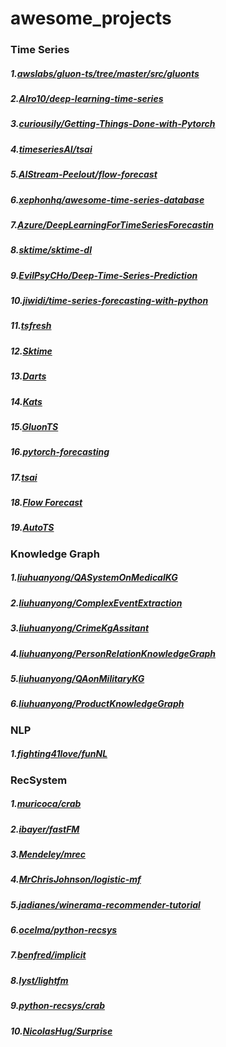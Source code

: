 # awesome_projects

### Time Series
##### 1.[awslabs/gluon-ts/tree/master/src/gluonts](https://github.com/awslabs/gluon-ts/tree/master/src/gluonts)
##### 2.[Alro10/deep-learning-time-series](https://github.com/Alro10/deep-learning-time-series)
##### 3.[curiousily/Getting-Things-Done-with-Pytorch](https://github.com/curiousily/Getting-Things-Done-with-Pytorch)
##### 4.[timeseriesAI/tsai](https://github.com/timeseriesAI/tsai)
##### 5.[AIStream-Peelout/flow-forecast](https://github.com/AIStream-Peelout/flow-forecast)
##### 6.[xephonhq/awesome-time-series-database](https://github.com/xephonhq/awesome-time-series-database)
##### 7.[Azure/DeepLearningForTimeSeriesForecastin](https://github.com/Azure/DeepLearningForTimeSeriesForecasting)
##### 8.[sktime/sktime-dl](https://github.com/sktime/sktime-dl)
##### 9.[EvilPsyCHo/Deep-Time-Series-Prediction](https://github.com/EvilPsyCHo/Deep-Time-Series-Prediction)
##### 10.[jiwidi/time-series-forecasting-with-python](https://github.com/jiwidi/time-series-forecasting-with-python)
##### 11.[tsfresh](https://tsfresh.readthedocs.io/en/latest/)
##### 12.[Sktime](https://www.sktime.org/en/stable/estimator_overview.html)
##### 13.[Darts](https://github.com/unit8co/darts)
##### 14.[Kats](https://github.com/facebookresearch/Kats)
##### 15.[GluonTS](https://github.com/awslabs/gluon-ts)
##### 16.[pytorch-forecasting](https://github.com/jdb78/pytorch-forecasting)
##### 17.[tsai](https://github.com/timeseriesAI/tsai)
##### 18.[Flow Forecast](https://github.com/AIStream-Peelout/flow-forecast)
##### 19.[AutoTS](https://github.com/winedarksea/AutoTS)



### Knowledge Graph
##### 1.[liuhuanyong/QASystemOnMedicalKG](https://github.com/liuhuanyong/QASystemOnMedicalKG)
##### 2.[liuhuanyong/ComplexEventExtraction](https://github.com/liuhuanyong/ComplexEventExtraction)
##### 3.[liuhuanyong/CrimeKgAssitant](https://github.com/liuhuanyong/CrimeKgAssitant)
##### 4.[liuhuanyong/PersonRelationKnowledgeGraph](https://github.com/liuhuanyong/PersonRelationKnowledgeGraph)
##### 5.[liuhuanyong/QAonMilitaryKG](https://github.com/liuhuanyong/QAonMilitaryKG)
##### 6.[liuhuanyong/ProductKnowledgeGraph](https://github.com/liuhuanyong/ProductKnowledgeGraph)

### NLP
##### 1.[fighting41love/funNL](https://github.com/fighting41love/funNL)

### RecSystem
##### 1.[muricoca/crab](https://github.com/muricoca/crab)
##### 2.[ibayer/fastFM](https://github.com/ibayer/fastFM)
##### 3.[Mendeley/mrec](https://github.com/mendeley/mrec)
##### 4.[MrChrisJohnson/logistic-mf](https://github.com/MrChrisJohnson/logistic-mf)
##### 5.[jadianes/winerama-recommender-tutorial](https://github.com/jadianes/winerama-recommender-tutorial)
##### 6.[ocelma/python-recsys](https://github.com/ocelma/python-recsys)
##### 7.[benfred/implicit](https://github.com/benfred/implicit)
##### 8.[lyst/lightfm](https://github.com/lyst/lightfm)
##### 9.[python-recsys/crab](https://github.com/python-recsys/crab)
##### 10.[NicolasHug/Surprise](https://github.com/NicolasHug/Surprise)

